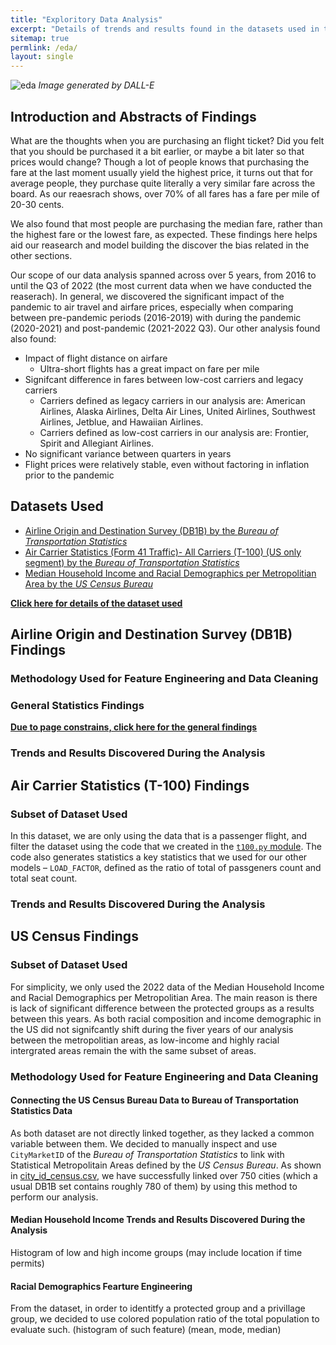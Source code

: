 ```yaml
---
title: "Exploritory Data Analysis"
excerpt: "Details of trends and results found in the datasets used in the project"
sitemap: true
permlink: /eda/
layout: single
---
```

![eda](https://user-images.githubusercontent.com/88422737/221440983-9d4ddf7f-cecb-4956-a573-19ed83a0c0bf.png)
*Image generated by DALL-E*

## Introduction and Abstracts of Findings

What are the thoughts when you are purchasing an flight ticket? Did you felt that you should be purchased it a bit earlier, or maybe a bit later so that prices would change? Though a lot of people knows that purchasing the fare at the last moment usually yield the highest price, it turns out that for average people, they purchase quite literally a very similar fare across the board. As our reaesrach shows, over 70% of all fares has a fare per mile of 20-30 cents.

We also found that most people are purchasing the median fare, rather than the highest fare or the lowest fare, as expected. These findings here helps aid our reasearch and model building the discover the bias related in the other sections.

Our scope of our data analysis spanned across over 5 years, from 2016 to until the Q3 of 2022 (the most current data when we have conducted the reaserach). In general, we discovered the significant impact of the pandemic to air travel and airfare prices, especially when comparing between pre-pandemic periods (2016-2019) with during the pandemic (2020-2021) and post-pandemic (2021-2022 Q3). Our other analysis found also found:
- Impact of flight distance on airfare
  - Ultra-short flights has a great impact on fare per mile
- Signifcant difference in fares between low-cost carriers and legacy carriers
  - Carriers defined as legacy carriers in our analysis are: American Airlines, Alaska Airlines, Delta Air Lines, United Airlines, Southwest Airlines, Jetblue, and Hawaiian Airlines.
  - Carriers defined as low-cost carriers in our analysis are: Frontier, Spirit and Allegiant Airlines.
- No significant variance between quarters in years
- Flight prices were relatively stable, even without factoring in inflation prior to the pandemic

## Datasets Used
* [Airline Origin and Destination Survey (DB1B) by the _Bureau of Transportation Statistics_](https://www.transtats.bts.gov/Tables.asp?QO_VQ=EFI&QO_anzr=Nv4yv0r%FDb4vtv0%FDn0q%FDQr56v0n6v10%FDf748rB%FD%FLQOEO%FM&QO_fu146_anzr=b4vtv0%FDn0q%FDQr56v0n6v10%FDf748rB)
* [Air Carrier Statistics (Form 41 Traffic)- All Carriers (T-100) (US only segment) by the _Bureau of Transportation Statistics_](https://www.transtats.bts.gov/Tables.asp?QO_VQ=EEE&QO_anzr=Nv4%FDPn44vr4%FDf6n6v56vp5%FD%FLS14z%FDHE%FDg4nssvp%FM-%FDNyy%FDPn44vr45&QO_fu146_anzr=Nv4%FDPn44vr45)
* [Median Household Income and Racial Demographics per Metropolitian Area by the _US Census Bureau_](https://www.census.gov/)

[**Click here for details of the dataset used**](eda_pages/dataset.md)

## Airline Origin and Destination Survey (DB1B) Findings
### Methodology Used for Feature Engineering and Data Cleaning
### General Statistics Findings
[**Due to page constrains, click here for the general findings**](eda_pages/db1b_general.md)
### Trends and Results Discovered During the Analysis

## Air Carrier Statistics (T-100) Findings
### Subset of Dataset Used
In this dataset, we are only using the data that is a passenger flight, and filter the dataset using the code that we created in the [`t100.py` module](https://github.com/ptse8204/airlinedatabias/blob/main/src/t100.py). The code also generates statistics a key statistics that we used for our other models – `LOAD_FACTOR`, defined as the ratio of total of passgeners count and total seat count.
### Trends and Results Discovered During the Analysis

## US Census Findings
### Subset of Dataset Used
For simplicity, we only used the 2022 data of the Median Household Income and Racial Demographics per Metropolitian Area. The main reason is there is lack of significant difference between the protected groups as a results between this years. As both racial composition and income demographic in the US did not signifcantly shift during the fiver years of our analysis between the metropolitian areas, as low-income and highly racial intergrated areas remain the with the same subset of areas.
### Methodology Used for Feature Engineering and Data Cleaning
#### Connecting the US Census Bureau Data to Bureau of Transportation Statistics Data
As both dataset are not directly linked together, as they lacked a common variable between them. We decided to manually inspect and use `CityMarketID` of the _Bureau of Transportation Statistics_ to link with Statistical Metropolitain Areas defined by the _US Census Bureau_. As shown in [city_id_census.csv](https://github.com/ptse8204/airlinedatabias/blob/main/lookup/city_id_census.csv), we have successfully linked over 750 cities (which a usual DB1B set contains roughly 780 of them) by using this method to perform our analysis.
#### Median Household Income Trends and Results Discovered During the Analysis
Histogram of low and high income groups (may include location if time permits)
#### Racial Demographics Fearture Engineering
From the dataset, in order to identitfy a protected group and a privillage group, we decided to use colored population ratio of the total population to evaluate such.
(histogram of such feature)
(mean, mode, median)

